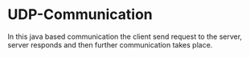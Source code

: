 # UDP-Communication
In this java based communication the client send request to the server, server responds and then further communication takes place.
